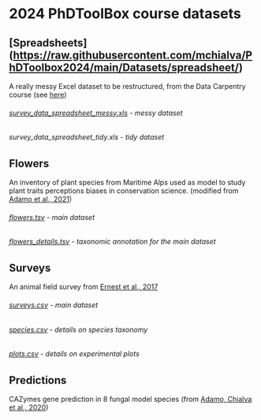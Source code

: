 # 2024 PhDToolBox course datasets

## [Spreadsheets] (https://raw.githubusercontent.com/mchialva/PhDToolbox2024/main/Datasets/spreadsheet/)
A really messy Excel dataset to be restructured, from the Data Carpentry course (see [here](https://datacarpentry.org/spreadsheet-ecology-lesson/))

###### [survey_data_spreadsheet_messy.xls](https://raw.githubusercontent.com/mchialva/PhDToolbox2024/main/Datasets/spreadsheet/survey_data_spreadsheet_messy.xls) -  messy dataset

###### survey_data_spreadsheet_tidy.xls -  tidy dataset

## Flowers
An inventory of plant species from Maritime Alps used as model to study plant traits perceptions biases in conservation science. (modified from [Adamo et al., 2021](https://doi.org/10.1038/s41477-021-00912-2))

###### [flowers.tsv](https://raw.githubusercontent.com/mchialva/PhDToolbox2024/main/Datasets/flowers/flowers.tsv) -  main dataset
###### [flowers_details.tsv](https://raw.githubusercontent.com/mchialva/PhDToolbox2024/main/Datasets/flowers/flowers_details.tsv) - taxonomic annotation for the main dataset

## Surveys
An animal field survey from [Ernest et al., 2017](https://doi.org/10.6084/m9.figshare.1314459.v6)

###### [surveys.csv](https://raw.githubusercontent.com/mchialva/PhDToolbox2024/main/Datasets/surveys/surveys.csv) -  main dataset
###### [species.csv](https://raw.githubusercontent.com/mchialva/PhDToolbox2024/main/Datasets/surveys/species.csv) - details on species taxonomy
###### [plots.csv](https://raw.githubusercontent.com/mchialva/PhDToolbox2024/main/Datasets/surveys/plots.csv) - details on experimental plots

## Predictions
CAZymes gene prediction in 8 fungal model species (from [Adamo, Chialva et al., 2020](https://doi.org/10.3390/ijms21093139))


